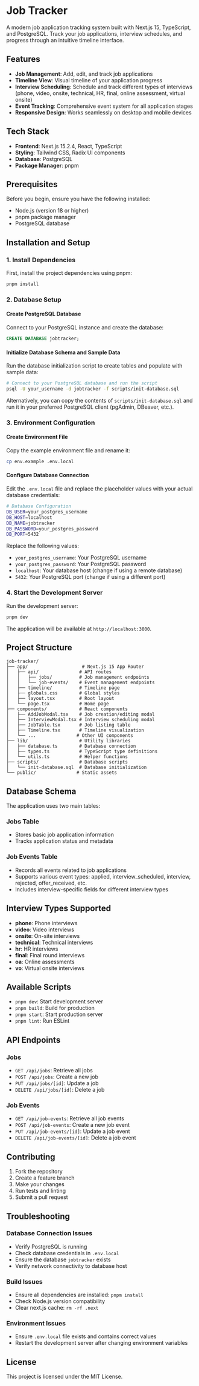 # Job Tracker

A modern job application tracking system built with Next.js 15, TypeScript, and PostgreSQL. Track your job applications, interview schedules, and progress through an intuitive timeline interface.

## Features

- **Job Management**: Add, edit, and track job applications
- **Timeline View**: Visual timeline of your application progress
- **Interview Scheduling**: Schedule and track different types of interviews (phone, video, onsite, technical, HR, final, online assessment, virtual onsite)
- **Event Tracking**: Comprehensive event system for all application stages
- **Responsive Design**: Works seamlessly on desktop and mobile devices

## Tech Stack

- **Frontend**: Next.js 15.2.4, React, TypeScript
- **Styling**: Tailwind CSS, Radix UI components
- **Database**: PostgreSQL
- **Package Manager**: pnpm

## Prerequisites

Before you begin, ensure you have the following installed:

- Node.js (version 18 or higher)
- pnpm package manager
- PostgreSQL database

## Installation and Setup

### 1. Install Dependencies

First, install the project dependencies using pnpm:

```bash
pnpm install
```

### 2. Database Setup

#### Create PostgreSQL Database

Connect to your PostgreSQL instance and create the database:

```sql
CREATE DATABASE jobtracker;
```

#### Initialize Database Schema and Sample Data

Run the database initialization script to create tables and populate with sample data:

```bash
# Connect to your PostgreSQL database and run the script
psql -U your_username -d jobtracker -f scripts/init-database.sql
```

Alternatively, you can copy the contents of `scripts/init-database.sql` and run it in your preferred PostgreSQL client (pgAdmin, DBeaver, etc.).

### 3. Environment Configuration

#### Create Environment File

Copy the example environment file and rename it:

```bash
cp env.example .env.local
```

#### Configure Database Connection

Edit the `.env.local` file and replace the placeholder values with your actual database credentials:

```bash
# Database Configuration
DB_USER=your_postgres_username
DB_HOST=localhost
DB_NAME=jobtracker
DB_PASSWORD=your_postgres_password
DB_PORT=5432
```

Replace the following values:
- `your_postgres_username`: Your PostgreSQL username
- `your_postgres_password`: Your PostgreSQL password
- `localhost`: Your database host (change if using a remote database)
- `5432`: Your PostgreSQL port (change if using a different port)

### 4. Start the Development Server

Run the development server:

```bash
pnpm dev
```

The application will be available at `http://localhost:3000`.

## Project Structure

```
job-tracker/
├── app/                    # Next.js 15 App Router
│   ├── api/               # API routes
│   │   ├── jobs/          # Job management endpoints
│   │   └── job-events/    # Event management endpoints
│   ├── timeline/          # Timeline page
│   ├── globals.css        # Global styles
│   ├── layout.tsx         # Root layout
│   └── page.tsx           # Home page
├── components/            # React components
│   ├── AddJobModal.tsx    # Job creation/editing modal
│   ├── InterviewModal.tsx # Interview scheduling modal
│   ├── JobTable.tsx       # Job listing table
│   ├── Timeline.tsx       # Timeline visualization
│   └── ...               # Other UI components
├── lib/                   # Utility libraries
│   ├── database.ts        # Database connection
│   ├── types.ts           # TypeScript type definitions
│   └── utils.ts           # Helper functions
├── scripts/               # Database scripts
│   └── init-database.sql  # Database initialization
└── public/               # Static assets
```

## Database Schema

The application uses two main tables:

### Jobs Table
- Stores basic job application information
- Tracks application status and metadata

### Job Events Table
- Records all events related to job applications
- Supports various event types: applied, interview_scheduled, interview, rejected, offer_received, etc.
- Includes interview-specific fields for different interview types

## Interview Types Supported

- **phone**: Phone interviews
- **video**: Video interviews
- **onsite**: On-site interviews
- **technical**: Technical interviews
- **hr**: HR interviews
- **final**: Final round interviews
- **oa**: Online assessments
- **vo**: Virtual onsite interviews

## Available Scripts

- `pnpm dev`: Start development server
- `pnpm build`: Build for production
- `pnpm start`: Start production server
- `pnpm lint`: Run ESLint

## API Endpoints

### Jobs
- `GET /api/jobs`: Retrieve all jobs
- `POST /api/jobs`: Create a new job
- `PUT /api/jobs/[id]`: Update a job
- `DELETE /api/jobs/[id]`: Delete a job

### Job Events
- `GET /api/job-events`: Retrieve all job events
- `POST /api/job-events`: Create a new job event
- `PUT /api/job-events/[id]`: Update a job event
- `DELETE /api/job-events/[id]`: Delete a job event

## Contributing

1. Fork the repository
2. Create a feature branch
3. Make your changes
4. Run tests and linting
5. Submit a pull request

## Troubleshooting

### Database Connection Issues
- Verify PostgreSQL is running
- Check database credentials in `.env.local`
- Ensure the database `jobtracker` exists
- Verify network connectivity to database host

### Build Issues
- Ensure all dependencies are installed: `pnpm install`
- Check Node.js version compatibility
- Clear next.js cache: `rm -rf .next`

### Environment Issues
- Ensure `.env.local` file exists and contains correct values
- Restart the development server after changing environment variables

## License

This project is licensed under the MIT License.

